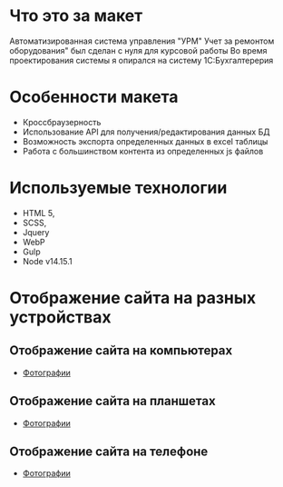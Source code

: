 # Что это за макет
Автоматизированная система управления "УРМ" Учет за ремонтом оборудования" был сделан с нуля для курсовой работы
Во время проектирования системы я опирался на систему 1С:Бухгалтерерия

# Особенности макета
* Кроссбраузерность
* Использование API для получения/редактирования данных БД
* Возможность экспорта определенных данных в excel таблицы
* Работа с большинством контента из определенных js файлов 

# Используемые технологии
* HTML 5,
* SCSS,
* Jquery
* WebP
* Gulp
* Node v14.15.1

# Отображение сайта на разных устройствах
## Отображение сайта на компьютерах
* [Фотографии](https://disk.yandex.ru/a/HY6ZbRAmB0tLZg)
## Отображение сайта на планшетах
* [Фотографии](https://disk.yandex.ru/a/FtEzqLOZykKpUw)
## Отображение сайта на телефоне
* [Фотографии](https://disk.yandex.ru/a/aunsWYfZwki5dw)

